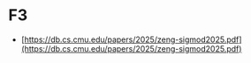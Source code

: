 # F3

- [https://db.cs.cmu.edu/papers/2025/zeng-sigmod2025.pdf](https://db.cs.cmu.edu/papers/2025/zeng-sigmod2025.pdf)
